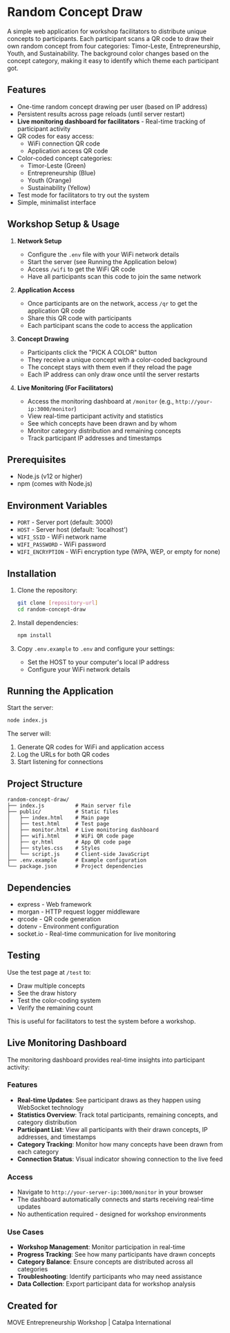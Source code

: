 # Random Concept Draw

A simple web application for workshop facilitators to distribute unique concepts to participants. Each participant scans a QR code to draw their own random concept from four categories: Timor-Leste, Entrepreneurship, Youth, and Sustainability. The background color changes based on the concept category, making it easy to identify which theme each participant got.

## Features

- One-time random concept drawing per user (based on IP address)
- Persistent results across page reloads (until server restart)
- **Live monitoring dashboard for facilitators** - Real-time tracking of participant activity
- QR codes for easy access:
  - WiFi connection QR code
  - Application access QR code
- Color-coded concept categories:
  - Timor-Leste (Green)
  - Entrepreneurship (Blue)
  - Youth (Orange)
  - Sustainability (Yellow)
- Test mode for facilitators to try out the system
- Simple, minimalist interface

## Workshop Setup & Usage

1. **Network Setup**
   - Configure the `.env` file with your WiFi network details
   - Start the server (see Running the Application below)
   - Access `/wifi` to get the WiFi QR code
   - Have all participants scan this code to join the same network

2. **Application Access**
   - Once participants are on the network, access `/qr` to get the application QR code
   - Share this QR code with participants
   - Each participant scans the code to access the application

3. **Concept Drawing**
   - Participants click the "PICK A COLOR" button
   - They receive a unique concept with a color-coded background
   - The concept stays with them even if they reload the page
   - Each IP address can only draw once until the server restarts

4. **Live Monitoring (For Facilitators)**
   - Access the monitoring dashboard at `/monitor` (e.g., `http://your-ip:3000/monitor`)
   - View real-time participant activity and statistics
   - See which concepts have been drawn and by whom
   - Monitor category distribution and remaining concepts
   - Track participant IP addresses and timestamps

## Prerequisites

- Node.js (v12 or higher)
- npm (comes with Node.js)

## Environment Variables

- `PORT` - Server port (default: 3000)
- `HOST` - Server host (default: 'localhost')
- `WIFI_SSID` - WiFi network name
- `WIFI_PASSWORD` - WiFi password
- `WIFI_ENCRYPTION` - WiFi encryption type (WPA, WEP, or empty for none)

## Installation

1. Clone the repository:
   ```bash
   git clone [repository-url]
   cd random-concept-draw
   ```

2. Install dependencies:
   ```bash
   npm install
   ```

3. Copy `.env.example` to `.env` and configure your settings:
   - Set the HOST to your computer's local IP address
   - Configure your WiFi network details

## Running the Application

Start the server:

```bash
node index.js
```

The server will:
1. Generate QR codes for WiFi and application access
2. Log the URLs for both QR codes
3. Start listening for connections

## Project Structure

```
random-concept-draw/
├── index.js          # Main server file
├── public/           # Static files
│   ├── index.html    # Main page
│   ├── test.html     # Test page
│   ├── monitor.html  # Live monitoring dashboard
│   ├── wifi.html     # WiFi QR code page
│   ├── qr.html       # App QR code page
│   ├── styles.css    # Styles
│   └── script.js     # Client-side JavaScript
├── .env.example      # Example configuration
└── package.json      # Project dependencies
```

## Dependencies

- express - Web framework
- morgan - HTTP request logger middleware
- qrcode - QR code generation
- dotenv - Environment configuration
- socket.io - Real-time communication for live monitoring

## Testing

Use the test page at `/test` to:
- Draw multiple concepts
- See the draw history
- Test the color-coding system
- Verify the remaining count

This is useful for facilitators to test the system before a workshop.

## Live Monitoring Dashboard

The monitoring dashboard provides real-time insights into participant activity:

### Features
- **Real-time Updates**: See participant draws as they happen using WebSocket technology
- **Statistics Overview**: Track total participants, remaining concepts, and category distribution
- **Participant List**: View all participants with their drawn concepts, IP addresses, and timestamps
- **Category Tracking**: Monitor how many concepts have been drawn from each category
- **Connection Status**: Visual indicator showing connection to the live feed

### Access
- Navigate to `http://your-server-ip:3000/monitor` in your browser
- The dashboard automatically connects and starts receiving real-time updates
- No authentication required - designed for workshop environments

### Use Cases
- **Workshop Management**: Monitor participation in real-time
- **Progress Tracking**: See how many participants have drawn concepts
- **Category Balance**: Ensure concepts are distributed across all categories
- **Troubleshooting**: Identify participants who may need assistance
- **Data Collection**: Export participant data for workshop analysis

## Created for

MOVE Entrepreneurship Workshop | Catalpa International